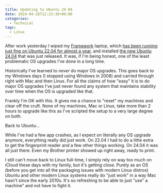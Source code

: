 ```yaml
---
title: Updating to Ubuntu 24.04
date: 2024-04-26T12:23:38+00:00
categories:
  - Technical
tags:
  - Linux
---
```


After work yesterday I wiped my [Framework][1] laptop, which [has been running just fine on Ubuntu 22.04 for almost a year][2], and installed [the new Ubuntu 24.04][3] that was just released. It was, if I'm being honest, one of the least problematic OS upgrades I've done in a long time.

Historically I've learned to _never_ do major OS upgrades. This goes back to my Windows days (I stopped using Windows in 2008) and carried through right with Mac and then Linux. For all the claims of how "easy" it is to do major OS upgrades I've just never found any system that maintains stability over time when the OS is upgraded like that.

Frankly I'm OK with this. It gives me a chance to "reset" my machines and clear off the cruft. None of my machines, Mac or Linux, take more than 2 hours to upgrade like this as I've scripted the setup to a very large degree on both.

Back to Ubuntu...

While I've had a few app crashes, as I expect on literally any OS upgrade anymore, everything really did just work. On 22.04 I had to do a little extra to get the fingerprint reader and a few other things working. On 24.04 it was all just there. Even my Brother printer showed up right away, ready to print.

I still can't move back to Linux full-time, I simply rely on way too much on iCloud these days with my family, but it's getting close. Purely as an OS (before you get into all the packaging issues with modern Linux distros) Ubuntu and other modern Linux systems really do "just work" in a way Mac hasn't since the early 2010s. It's so refreshing to be able to just "use" a machine" and not have to fight it.

 [1]: https://frame.work/
 [2]: /2023/05/back-to-ubuntu/
 [3]: https://www.omgubuntu.co.uk/2024/04/ubuntu-24-04-released
